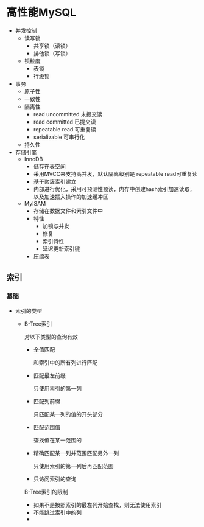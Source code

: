 # 高性能MySQL

* 并发控制
  * 读写锁
    * 共享锁（读锁）
    * 排他锁（写锁）
  * 锁粒度
    * 表锁
    * 行级锁
* 事务
  * 原子性
  * 一致性
  * 隔离性
    * read uncommitted 未提交读
    * read committed 已提交读
    * repeatable read 可重复读
    * serializable 可串行化
  * 持久性
* 存储引擎
  * InnoDB
    * 储存在表空间
    * 采用MVCC来支持高并发，默认隔离级别是 repeatable read可重复读
    * 基于聚簇索引建立
    * 内部进行优化，采用可预测性预读，内存中创建hash索引加速读取，以及加速插入操作的加速缓冲区
  * MyISAM
    * 存储在数据文件和索引文件中
    * 特性
      * 加锁与并发
      * 修复
      * 索引特性
      * 延迟更新索引键
    * 压缩表

## 索引

### 基础

* 索引的类型

  * B-Tree索引

    对以下类型的查询有效

    * 全值匹配

      和索引中的所有列进行匹配

    * 匹配最左前缀

      只使用索引的第一列

    * 匹配列前缀

      只匹配某一列的值的开头部分

    * 匹配范围值

      查找值在某一范围的

    * 精确匹配某一列并范围匹配另外一列

      只使用索引的第一列后再匹配范围

    * 只访问索引的查询

    B-Tree索引的限制

    * 如果不是按照索引的最左列开始查找，则无法使用索引
    * 不能跳过索引中的列
    * 